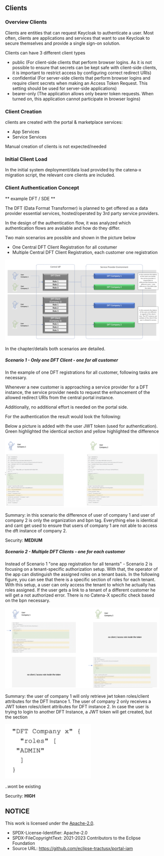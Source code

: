 ## Clients

### Overview Clients

Clients are entities that can request Keycloak to authenticate a user. Most often, clients are applications and services that want to use Keycloak to secure themselves and provide a single sign-on solution.

Clients can have 3 different client types

- public (For client-side clients that perform browser logins. As it is not possible to ensure that secrets can be kept safe with client-side clients, it is important to restrict access by configuring correct redirect URIs)
- confidential (For server-side clients that perform browser logins and require client secrets when making an Access Token Request. This setting should be used for server-side applications)
- bearer-only (The application allows only bearer token requests. When turned on, this application cannot participate in browser logins)

### Client Creation

clients are created with the portal & marketplace services:

- App Services
- Service Services

Manual creation of clients is not expected/needed

### Initial Client Load

In the initial system deployment/data load provided by the catena-x migration script, the relevant core clients are included.

### Client Authentication Concept

** example DFT / SDE **

The DFT (Data Format Transformer) is planned to get offered as a data provider essential services, hosted/operated by 3rd party service providers.

In the design of the authentication flow, it was analyzed which authentication flows are available and how do they differ.

Two main scenarios are possible and shown in the picture below

- One Central DFT Client Registration for all costumer
- Multiple Central DFT Client Registration, each customer one registration

![ClientAuthenticationConcept](/docs/static/client-authentication-concept.png)

In the chapter/details both scenarios are detailed.

##### Scenario 1 - Only one DFT Client - one for all customer

In the example of one DFT registrations for all customer, following tasks are necessary.

Whenever a new customer is approaching a service provider for a DFT instance, the service provider needs to request the enhancement of the allowed redirect URIs from the central portal instance.

Additionally, no additional effort is needed on the portal side.

For the authentication the result would look the following:

Below a picture is added with the user JWT token (used for authentication). Green highlighted the identical section and yellow highlighted the difference

![Scenario1](/docs/static/scenario1.png)

Summary: in this scenario the difference of user of company 1 and user of company 2 is only the organization and bpn tag. Everything else is identical and cant get used to ensure that users of company 1 are not able to access the dft instance of company 2.

Security: <strong>MEDIUM</strong>

##### Scenario 2 - Multiple DFT Clients - one for each customer

Instead of Scenario 1 "one app registration for all tenants" - Scenario 2 is focusing on a tenant-specific authorization setup. With that, the operator of the app can distinguish the assigned roles on a tenant basis. In the following figure, you can see that there is a specific section of roles for each tenant. With this setup, a user can only access the tenant to which he actually has roles assigned. If the user gets a link to a tenant of a different customer he will get a not authorized error. There is no Catena-X specific check based on the bpn necessary.

![Scenario2](/docs/static/scenario2.png)

Summary: the user of company 1 will only retrieve jwt token roles/client attributes for the DFT Instance 1. The user of company 2 only receives a JWT token roles/client attributes for DFT instance 2. In case the user is trying to login to another DFT Instance, a JWT token will get created, but the section

![Scenario2](/docs/static/scenario2-1.png)

..wont be existing

Security: <strong>HIGH</strong>

## NOTICE

This work is licensed under the [Apache-2.0](https://www.apache.org/licenses/LICENSE-2.0).

- SPDX-License-Identifier: Apache-2.0
- SPDX-FileCopyrightText: 2021-2023 Contributors to the Eclipse Foundation
- Source URL: https://github.com/eclipse-tractusx/portal-iam
